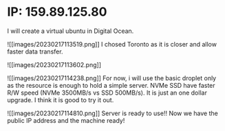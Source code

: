 
# IP: 159.89.125.80

I will create a virtual ubuntu in Digital Ocean.

![[images/20230217113519.png]]
I chosed Toronto as it is closer and allow faster data transfer.

![[images/20230217113602.png]]


![[images/20230217114238.png]]
For now, i will use the basic droplet only as the resource is enough to hold a simple server. NVMe SSD have faster R/W speed (NVMe 3500MB/s vs SSD 500MB/s). It is just an one dollar upgrade. I think it is good to try it out.

![[images/20230217114810.png]]
Server is ready to use!!
Now we have the public IP address and the machine ready!

